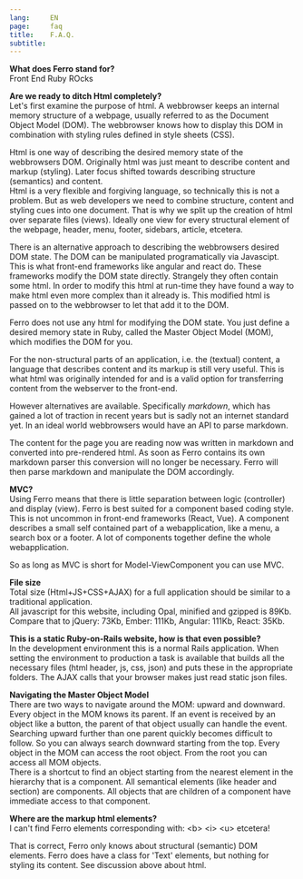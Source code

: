 ```yaml
---
lang:     EN
page:     faq
title:    F.A.Q.
subtitle: 
---
```


__What does Ferro stand for?__  
Front End Ruby ROcks

__Are we ready to ditch Html completely?__  
Let\'s first examine the purpose of html.
A webbrowser keeps an internal memory structure of a webpage, usually referred to as the
Document Object Model (DOM). The webbrowser knows how to display this DOM
in combination with styling rules defined in style sheets (CSS).

Html is one way of describing the desired memory state of the webbrowsers DOM.
Originally html was just meant to describe content and markup (styling).
Later focus shifted towards describing structure (semantics) and content.  
Html is a very flexible and forgiving language, so technically this is not a problem.
But as web developers we need to combine structure, content and styling cues into one document.
That is why we split up the creation of html over separate
files (views). Ideally one view for every structural element of the webpage,
header, menu, footer, sidebars, article, etcetera.

There is an alternative approach to describing the webbrowsers desired DOM state.
The DOM can be manipulated programatically via Javascipt.
This is what front-end frameworks like angular and react do.
These frameworks modify the DOM state directly.
Strangely they often contain some html. In order to modify this html at run-time
they have found a way to make html even more complex than it already is.
This modified html is passed on to the webbrowser to let that add it to the DOM.

Ferro does not use any html for modifying the DOM state.
You just define a desired memory state in Ruby,
called the Master Object Model (MOM), which modifies the DOM for you.

For the non-structural parts of an application, i.e. the (textual) content,
a language that describes content and its markup is still very useful.
This is what html was originally intended for and is a valid option
for transferring content from the webserver to the front-end.

However alternatives are available.
Specifically _markdown_, which has gained a lot of traction in recent years
but is sadly not an internet standard yet. In an ideal world webbrowsers
would have an API to parse markdown.

The content for the page you are reading now was written in markdown
and converted into pre-rendered html.
As soon as Ferro contains its own markdown parser this conversion will
no longer be necessary. Ferro will then parse markdown and manipulate
the DOM accordingly.

__MVC?__  
Using Ferro means that there is little separation between logic (controller)
and display (view).
Ferro is best suited for a component based coding style.
This is not uncommon in front-end frameworks (React, Vue).
A component describes a small self contained part of a webapplication,
like a menu, a search box or a footer.
A lot of components together define the whole webapplication.

So as long as MVC is short for Model-ViewComponent you can use MVC.

__File size__  
Total size (Html+JS+CSS+AJAX) for a full application should be similar to
a traditional application.  
All javascript for this website, including Opal, minified and gzipped is 89Kb.  
Compare that to jQuery: 73Kb, Ember: 111Kb, Angular: 111Kb, React: 35Kb.

__This is a static Ruby-on-Rails website, how is that even possible?__  
In the development environment this is a normal Rails application.
When setting the environment to production a task is available that
builds all the necessary files (html header, js, css, json) and puts these
in the appropriate folders. The AJAX calls that your browser makes just
read static json files.

__Navigating the Master Object Model__  
There are two ways to navigate around the MOM: upward and downward.
Every object in the MOM knows its parent. If an event is received by an
object like a button, the parent of that object usually can handle the
event.  
Searching upward further than one parent quickly becomes difficult to
follow. So you can always search downward starting from the top.
Every object in the MOM can access the root object.
From the root you can access all MOM objects.  
There is a shortcut to find an object starting from the nearest element
in the hierarchy that is a component. All semantical elements
(like header and section) are components. All objects that are children
of a component have immediate access to that component.

__Where are the markup html elements?__  
I can\'t find Ferro elements corresponding with: \<b\> \<i\> \<u\> etcetera!

That is correct, Ferro only knows about structural (semantic) DOM elements.
Ferro does have a class for \'Text\' elements, but nothing for styling its content.
See discussion above about html.